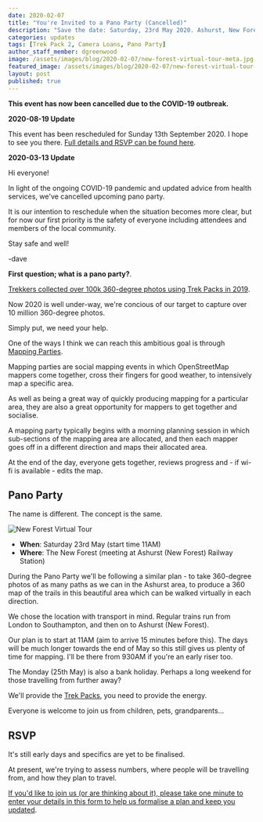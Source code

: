 ```yaml
---
date: 2020-02-07
title: "You're Invited to a Pano Party (Cancelled)"
description: "Save the date: Saturday, 23rd May 2020. Ashurst, New Forest, Hampshire, UK."
categories: updates
tags: [Trek Pack 2, Camera Loans, Pano Party]
author_staff_member: dgreenwood
image: /assets/images/blog/2020-02-07/new-forest-virtual-tour-meta.jpg
featured_image: /assets/images/blog/2020-02-07/new-forest-virtual-tour-sm.jpg
layout: post
published: true
---
```


**This event has now been cancelled due to the COVID-19 outbreak.**

**2020-08-19 Update**

This event has been rescheduled for Sunday 13th September 2020. I hope to see you there. [Full details and RSVP can be found here](https://campfire.trekview.org/t/new-forest-pano-party-rescheduled-sunday-13th-september/325).

**2020-03-13 Update**

Hi everyone!

In light of the ongoing COVID-19 pandemic and updated advice from health services, we've cancelled upcoming pano party.

It is our intention to reschedule when the situation becomes more clear, but for now our first priority is the safety of everyone including attendees and members of the local community.

Stay safe and well!

-dave

**First question; what is a pano party?**.

[Trekkers collected over 100k 360-degree photos using Trek Packs in 2019](/blog/2019/year-in-review).

Now 2020 is well under-way, we're concious of our target to capture over 10 million 360-degree photos.

Simply put, we need your help.

One of the ways I think we can reach this ambitious goal is through [Mapping Parties](https://wiki.openstreetmap.org/wiki/Mapping_parties).

Mapping parties are social mapping events in which OpenStreetMap mappers come together, cross their fingers for good weather, to intensively map a specific area.

As well as being a great way of quickly producing mapping for a particular area, they are also a great opportunity for mappers to get together and socialise.

A mapping party typically begins with a morning planning session in which sub-sections of the mapping area are allocated, and then each mapper goes off in a different direction and maps their allocated area.

At the end of the day, everyone gets together, reviews progress and - if wi-fi is available - edits the map.

## Pano Party 

The name is different. The concept is the same.

<img class="img-fluid" src="/assets/images/blog/2020-02-07/new-forest-virtual-tour-sm.jpg" alt="New Forest Virtual Tour" title="New Forest Virtual Tour" />

* **When**: Saturday 23rd May (start time 11AM)
* **Where**: The New Forest (meeting at Ashurst (New Forest) Railway Station)

During the Pano Party we'll be following a similar plan - to take 360-degree photos of as many paths as we can in the Ashurst area, to produce a 360 map of the trails in this beautiful area which can be walked virtually in each direction.

We chose the location with transport in mind. Regular trains run from London to Southampton, and then on to Ashurst (New Forest).

Our plan is to start at 11AM (aim to arrive 15 minutes before this). The days will be much longer towards the end of May so this still gives us plenty of time for mapping. I'll be there from 930AM if you're an early riser too.

The Monday (25th May) is also a bank holiday. Perhaps a long weekend for those travelling from further away?

We'll provide the [Trek Packs](/trek-pack), you need to provide the energy.

Everyone is welcome to join us from children, pets, grandparents...

## RSVP

It's still early days and specifics are yet to be finalised.

At present, we're trying to assess numbers, where people will be travelling from, and how they plan to travel.

[If you'd like to join us (or are thinking about it), please take one minute to enter your details in this form to help us formalise a plan and keep you updated](https://docs.google.com/forms/d/e/1FAIpQLSeaCrXdwKY0V82d18J1TeeRNKSScZzekAAOt_LdsP6jEEuB1g/viewform).